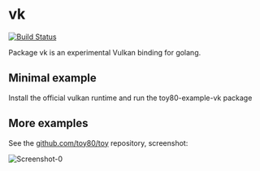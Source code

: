 # vk

[![Build Status](https://travis-ci.org/toy80/vk.svg?branch=master)](https://travis-ci.org/toy80/vk)

Package vk is an experimental Vulkan binding for golang.

## Minimal example

Install the official vulkan runtime and run the toy80-example-vk package

## More examples

See the [github.com/toy80/toy](https://github.com/toy80/toy) repository, screenshot:

![Screenshot-0](https://github.com/toy80/toy/blob/master/doc/screenshot-0.png?raw=true)